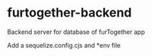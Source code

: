 # furtogether-backend

Backend server for database of furTogether app

Add a sequelize.config.cjs and \*env file
